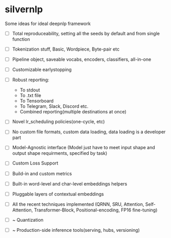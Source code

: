 # silvernlp
Some ideas for ideal deepnlp framework
- [ ] Total reproduceability, setting all the seeds by default and from single function
- [ ] Tokenization stuff, Basic, Wordpiece, Byte-pair etc
- [ ] Pipeline object, saveable vocabs, encoders, classifiers, all-in-one
- [ ] Customizable earlystopping
- [ ] Robust reporting:
  -  To stdout
  -  To .txt file
  -  To Tensorboard
  -  To Telegram, Slack, Discord etc.
  -  Combined reporting(multiple destinations at once)
- [ ] Novel lr_scheduling policies(one-cycle, etc)

- [ ] No custom file formats, custom data loading, data loading is a developer part
- [ ] Model-Agnostic interface (Model just have to meet input shape and output shape requirments, specified by task)
- [ ] Custom Loss Support
- [ ] Build-in and custom metrics
- [ ] Built-in word-level and char-level embeddings helpers
- [ ] Pluggable layers of contextual embeddings
- [ ] All the recent techniques implemented (QRNN, SRU, Attention, Self-Attention, Transformer-Block, Positional-encoding, FP16 fine-tuning)
- [ ] ~ Quantization
- [ ] ~ Production-side inference tools(serving, hubs, versioning)
